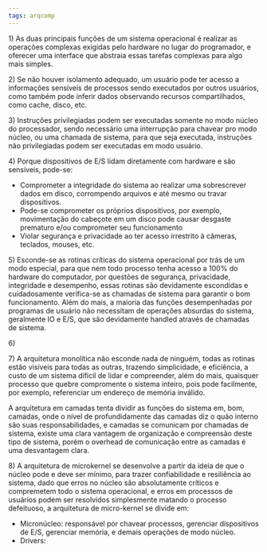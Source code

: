 ```yaml
---
tags: arqcomp
---
```


$1)$ As duas principais funções de um sistema operacional é realizar as operações complexas exigidas pelo hardware no lugar do programador, e oferecer uma interface que abstraia essas tarefas complexas para algo mais simples.

$2)$ Se não houver isolamento adequado, um usuário pode ter acesso a informações sensíveis de processos sendo executados por outros usuários, como também pode inferir dados observando recursos compartilhados, como cache, disco, etc.

$3)$ Instruções privilegiadas podem ser executadas somente no modo núcleo do processador, sendo necessário uma interrupção para chavear pro modo núcleo, ou uma chamada de sistema, para que seja executada, instruções não privilegiadas podem ser executadas em modo usuário.

$4)$ Porque dispositivos de E/S lidam diretamente com hardware e são sensíveis, pode-se:
- Comprometer a integridade do sistema ao realizar uma sobrescrever dados em disco, corrompendo arquivos e até mesmo ou travar dispositivos.
- Pode-se comprometer os próprios dispositivos, por exemplo, movimentação do cabeçote em um disco pode causar desgaste prematuro e/ou comprometer seu funcionamento
- Violar segurança e privacidade ao ter acesso irrestrito à câmeras, teclados, mouses, etc.

$5)$ Esconde-se as rotinas críticas do sistema operacional por trás de um modo especial, para que nem todo processo tenha acesso a 100% do hardware do computador, por questões de segurança, privacidade, integridade e desempenho, essas rotinas são devidamente escondidas e cuidadosamente verifica-se as chamadas de sistema para garantir o bom funcionamento. Além do mais, a maioria das funções desempenhadas por programas de usuário não necessitam de operações absurdas do sistema, geralmente IO e E/S, que são devidamente handled através de chamadas de sistema.

$6)$

$7)$ A arquitetura monolítica não esconde nada de ninguém, todas as rotinas estão visíveis para todas as outras, trazendo simplicidade, e eficiência, a custo de um sistema díficil de lidar e compreender, além do mais, quaisquer processo que quebre compromente o sistema inteiro, pois pode facilmente, por exemplo, referenciar um endereço de memória inválido.

A arquitetura em camadas tenta dividir as funções do sistema em, bom, camadas, onde o nível de profundidamente das camadas diz o quão interno são suas responsabilidades, e camadas se comunicam por chamadas de sistema, existe uma clara vantagem de organização e compreensão deste tipo de sistema, porém o overhead de comunicação entre as camadas é uma desvantagem clara.


$8)$ A arquitetura de microkernel se desenvolve a partir da ideia de que o núcleo pode e deve ser mínimo, para trazer confiabilidade e resiliência ao sistema, dado que erros no núcleo são absolutamente críticos e compremetem todo o sistema operacional, e erros em processos de usuários podem ser resolvidos simplesmente matando o processo defeituoso, a arquitetura de micro-kernel se divide em:

- Micronúcleo: responsável por chavear processos, gerenciar dispositivos de E/S, gerenciar memória, e demais operações de modo núcleo.
- Drivers: 